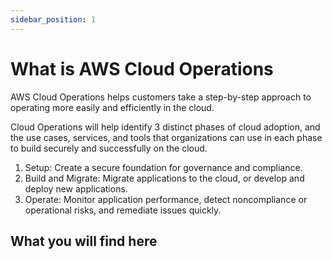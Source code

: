 ```yaml
---
sidebar_position: 1
---
```


# What is AWS Cloud Operations

AWS Cloud Operations helps customers take a step-by-step approach to operating more easily and efficiently in the cloud.

Cloud Operations will help identify 3 distinct phases of cloud adoption, and the use cases, services, and tools that organizations can use in each phase to build securely and successfully on the cloud.

1.  Setup: Create a secure foundation for governance and compliance. 
1.  Build and Migrate: Migrate applications to the cloud, or develop and deploy new applications.
1.  Operate: Monitor application performance, detect noncompliance or operational risks, and remediate issues quickly.

## What you will find here